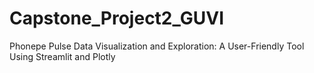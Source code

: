 # Capstone_Project2_GUVI
Phonepe Pulse Data Visualization and Exploration: A User-Friendly Tool Using Streamlit and Plotly
